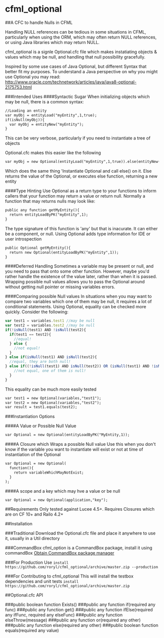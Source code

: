 # cfml_optional
##A CFC to handle Nulls in CFML

Handling NULL references can be tedious in some situations in CFML, particularly when using the ORM, which may often return NULL references, or using Java libraries which may return NULL. 

cfml_optional is a signle Optional.cfc file which makes instatiating objects & values which may be null, and handling that null possibility gracefully.

Inspired by some use cases of Java Optional, but different Syntax that better fit my purposes. To understand a Java perspective on why you might use Optional you may read: http://www.oracle.com/technetwork/articles/java/java8-optional-2175753.html

###Intended Uses
####Syntactic Sugar
When initializing objects which may be null, there is a common syntax:

```cfml
//Loading an entity
var myObj = entityLoad("myEntity",1,true);
if(isNull(myObj)){
  var myObj = entityNew("myEntity");
}
```

This can be very verbose, particularly if you need to instantiate a tree of objects

Optional.cfc makes this easier like the following

```coldfusion
var myObj = new Optional(entityLoad("myEntity",1,true)).else(entityNew("myEntity"));
```

Which does the same thing 'Instantiate Optional and call else() on it. Else returns the value of the Optional, or executes else function, returning a new entity

####Type Hinting
Use Optional as a return type to your functions to inform callers that your function may return a value or return null. Normally a function that may returns nulls may look like:

```coldfusion
public any function getMyEntity(){
  return entityLoadByPK("myEntity",1);
}
```
The type signature of this function is 'any' but that is inacurate. It can either be a component, or null. Using Optional adds type information for IDE or user introspection 

```coldfusion
public Optional getMyEntity(){
  return new Optional(entityLoadByPK("myEntity",1));
}
```

####Deferred Handling
Sometimes a variable may be present or null, and you need to pass that onto some other function. However, maybe you'd rather handle the existence of the value later, rather than when it is passed. Wrapping possible null values allows you to pass the Optional around without getting null pointer or missing variables errors.

####Comparing possible Null values
In situations when you may want to compare two variables which one of them may be null, it requires a lot of conditional statements. Using Optional, equality can be checked more quickly. Consider the following:

```javascript
var test1 = variables.test1 //may be null
var test2 = variables.test2 //may be null
if(!isNull(test1) AND !isNull(test2){
  if(test1 == test2){
    //equal!
  } else {
    //not equal!
  }
} else if(isNull(test1) AND isNull(test2){
  //equal, they are both null!
} else if((!isNull(test1) AND isNull(test2)) OR (isNull(test1) AND !isNull(test2)){
    //not equal, one of them is null!
  }
}
```

This equality can be much more easily tested

```coldfusion
var test1 = new Optional(variables,"test1");
var test2 = new Optional(variables,"test2");
var result = test1.equals(test2);
```

###Instantiation Options

####A Value or Possible Null Value

```coldfusion
var Optional = new Optional(entityLoadByPK("MyEntity,1));
```

####A Closure which Wraps a possible Null value
Use this when you don't know if the variable you want to instantiate will exist or not at time of instantiation of the Optional

```coldfusion
var Optional = new Optional(
  function(){
    return variableWhichMayNotExist;
  }
);
```

####A scope and a key which may hve a value or be null
```coldfusion
var Optional = new Optional(application,"key");
```

##Requirements
Only tested against Lucee 4.5+. Requires Closures which are on CF 10+ and Railo 4.2+

##Installation

###Traditional
Download the Optional.cfc file and place it anywhere to use it, usually in a Util directory

###CommandBox
cfml_option is a CommandBox package, install it using commandBox
[Obtain CommandBox package manager](http://www.ortussolutions.com/products/commandbox)

###For Production Use
`install https://github.com/roryl/cfml_optional/archive/master.zip --production`

###For Contributing to cfml_optional
This will install the testbox dependencies and unit tests
`install https://github.com/roryl/cfml_optional/archive/master.zip`

##Optional.cfc API

###public boolean function Exists()
###public any function if(required any func)
###public any function get()
###public any function ifElse(required any ifFunc, required any elseFunc)
###public any function elseThrow(message)
###public any function or(required any other)
###public any function else(required any other)
###public boolean function equals(required any value)
